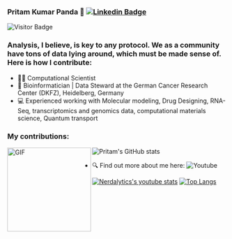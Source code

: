 ### Pritam Kumar Panda 🐼 [![Linkedin Badge](https://img.shields.io/badge/-blue?style=flat-square&logo=Linkedin&logoColor=white&link=https://www.linkedin.com/in/pritam-kumar-panda/)](https://www.linkedin.com/in/pritam-kumar-panda/) 
![Visitor Badge](https://visitor-badge.laobi.icu/badge?page_id=pritampanda15)

### Analysis, I believe, is key to any protocol. We as a community have tons of data lying around, which must be made sense of. Here is how I contribute: ###



- 👨‍🔬 Computational Scientist
- 🔭 Bioinformatician | Data Steward at the German Cancer Research Center (DKFZ), Heidelberg, Germany
- 💻 Experienced working with Molecular modeling, Drug Designing, RNA-Seq, transcriptomics and genomics data, computational materials science, Quantum transport

### My contributions: ###
  
  
<img align="left" alt="GIF" src="https://github.com/abhisheknaiidu/abhisheknaiidu/raw/master/code.gif?raw=true" height="192" style="max-width: 100%; display: inline-block;" data-target="animated-image.originalImage">      ![Pritam's GitHub stats](https://github-readme-stats.vercel.app/api?username=pritampanda15&show_icons=true&theme=radical)


- 🔍 Find out more about me here: ![Youtube](https://www.youtube.com/channel/UCUzX122_yansSytois8gZOA)
  
[![Nerdalytics's youtube stats](https://youtube-stats-card.vercel.app/api?channelid=UCUzX122_yansSytois8gZOA&theme=nightowl)](https://www.youtube.com/channel/UCUzX122_yansSytois8gZOA)  [![Top Langs](https://github-readme-stats.vercel.app/api/top-langs/?username=pritampanda15&layout=donut)](https://github.com/anuraghazra/github-readme-stats)

